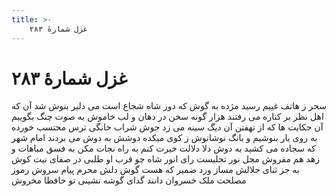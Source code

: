 ```yaml
---
title: >-
    غزل شمارهٔ ۲۸۳
---
```

# غزل شمارهٔ ۲۸۳

سحر ز هاتف غیبم رسید مژده به گوش
که دور شاه شجاع است می دلیر بنوش
شد آن که اهل نظر بر کناره می رفتند
هزار گونه سخن در دهان و لب خاموش
به صوت چنگ بگوییم آن حکایت ها
که از نهفتن آن دیگ سینه می زد جوش
شراب خانگی ترس محتسب خورده
به روی یار بنوشیم و بانگ نوشانوش
ز کوی میکده دوشش به دوش می بردند
امام شهر که سجاده می کشید به دوش
دلا دلالت خیرت کنم به راه نجات
مکن به فسق مباهات و زهد هم مفروش
محل نور تجلیست رای انور شاه
چو قرب او طلبی در صفای نیت کوش
به جز ثنای جلالش مساز ورد ضمیر
که هست گوش دلش محرم پیام سروش
رموز مصلحت ملک خسروان دانند
گدای گوشه نشینی تو حافظا مخروش
